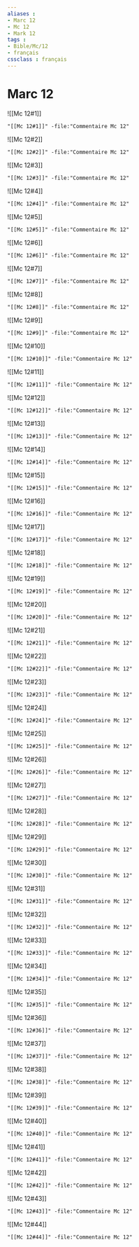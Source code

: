 ```yaml
---
aliases : 
- Marc 12
- Mc 12
- Mark 12
tags : 
- Bible/Mc/12
- français
cssclass : français
---
```


# Marc 12

![[Mc 12#1]]

```query
"[[Mc 12#1]]" -file:"Commentaire Mc 12"
```

![[Mc 12#2]]

```query
"[[Mc 12#2]]" -file:"Commentaire Mc 12"
```

![[Mc 12#3]]

```query
"[[Mc 12#3]]" -file:"Commentaire Mc 12"
```

![[Mc 12#4]]

```query
"[[Mc 12#4]]" -file:"Commentaire Mc 12"
```

![[Mc 12#5]]

```query
"[[Mc 12#5]]" -file:"Commentaire Mc 12"
```

![[Mc 12#6]]

```query
"[[Mc 12#6]]" -file:"Commentaire Mc 12"
```

![[Mc 12#7]]

```query
"[[Mc 12#7]]" -file:"Commentaire Mc 12"
```

![[Mc 12#8]]

```query
"[[Mc 12#8]]" -file:"Commentaire Mc 12"
```

![[Mc 12#9]]

```query
"[[Mc 12#9]]" -file:"Commentaire Mc 12"
```

![[Mc 12#10]]

```query
"[[Mc 12#10]]" -file:"Commentaire Mc 12"
```

![[Mc 12#11]]

```query
"[[Mc 12#11]]" -file:"Commentaire Mc 12"
```

![[Mc 12#12]]

```query
"[[Mc 12#12]]" -file:"Commentaire Mc 12"
```

![[Mc 12#13]]

```query
"[[Mc 12#13]]" -file:"Commentaire Mc 12"
```

![[Mc 12#14]]

```query
"[[Mc 12#14]]" -file:"Commentaire Mc 12"
```

![[Mc 12#15]]

```query
"[[Mc 12#15]]" -file:"Commentaire Mc 12"
```

![[Mc 12#16]]

```query
"[[Mc 12#16]]" -file:"Commentaire Mc 12"
```

![[Mc 12#17]]

```query
"[[Mc 12#17]]" -file:"Commentaire Mc 12"
```

![[Mc 12#18]]

```query
"[[Mc 12#18]]" -file:"Commentaire Mc 12"
```

![[Mc 12#19]]

```query
"[[Mc 12#19]]" -file:"Commentaire Mc 12"
```

![[Mc 12#20]]

```query
"[[Mc 12#20]]" -file:"Commentaire Mc 12"
```

![[Mc 12#21]]

```query
"[[Mc 12#21]]" -file:"Commentaire Mc 12"
```

![[Mc 12#22]]

```query
"[[Mc 12#22]]" -file:"Commentaire Mc 12"
```

![[Mc 12#23]]

```query
"[[Mc 12#23]]" -file:"Commentaire Mc 12"
```

![[Mc 12#24]]

```query
"[[Mc 12#24]]" -file:"Commentaire Mc 12"
```

![[Mc 12#25]]

```query
"[[Mc 12#25]]" -file:"Commentaire Mc 12"
```

![[Mc 12#26]]

```query
"[[Mc 12#26]]" -file:"Commentaire Mc 12"
```

![[Mc 12#27]]

```query
"[[Mc 12#27]]" -file:"Commentaire Mc 12"
```

![[Mc 12#28]]

```query
"[[Mc 12#28]]" -file:"Commentaire Mc 12"
```

![[Mc 12#29]]

```query
"[[Mc 12#29]]" -file:"Commentaire Mc 12"
```

![[Mc 12#30]]

```query
"[[Mc 12#30]]" -file:"Commentaire Mc 12"
```

![[Mc 12#31]]

```query
"[[Mc 12#31]]" -file:"Commentaire Mc 12"
```

![[Mc 12#32]]

```query
"[[Mc 12#32]]" -file:"Commentaire Mc 12"
```

![[Mc 12#33]]

```query
"[[Mc 12#33]]" -file:"Commentaire Mc 12"
```

![[Mc 12#34]]

```query
"[[Mc 12#34]]" -file:"Commentaire Mc 12"
```

![[Mc 12#35]]

```query
"[[Mc 12#35]]" -file:"Commentaire Mc 12"
```

![[Mc 12#36]]

```query
"[[Mc 12#36]]" -file:"Commentaire Mc 12"
```

![[Mc 12#37]]

```query
"[[Mc 12#37]]" -file:"Commentaire Mc 12"
```

![[Mc 12#38]]

```query
"[[Mc 12#38]]" -file:"Commentaire Mc 12"
```

![[Mc 12#39]]

```query
"[[Mc 12#39]]" -file:"Commentaire Mc 12"
```

![[Mc 12#40]]

```query
"[[Mc 12#40]]" -file:"Commentaire Mc 12"
```

![[Mc 12#41]]

```query
"[[Mc 12#41]]" -file:"Commentaire Mc 12"
```

![[Mc 12#42]]

```query
"[[Mc 12#42]]" -file:"Commentaire Mc 12"
```

![[Mc 12#43]]

```query
"[[Mc 12#43]]" -file:"Commentaire Mc 12"
```

![[Mc 12#44]]

```query
"[[Mc 12#44]]" -file:"Commentaire Mc 12"
```

